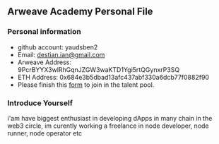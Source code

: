## Arweave Academy Personal File

### Personal information

- github account: yaudsben2
- Email: destian.ian@gmail.com
- Arweave Address: 9PcrBYYX3wlRhGqnJZGW3waKTD1Ygi5rtQGynxrP3SQ
- ETH Address: 0x684e3b5dbad13afc437abf330a6dcb77f0882f90
- Please finish this [form](https://docs.google.com/forms/d/e/1FAIpQLSfWA5fIIcBgmRppm3jNz5vmf9Mai_QMVil-2pO4r7YKn_Zhtw/viewform?usp=sf_link) to join in the talent pool.

### Introduce Yourself
 i'am have biggest enthusiast in developing dApps in many chain in the web3 circle, im curently working a freelance in node developer, node runner, node operator etc
